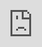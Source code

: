 <iframe src="https://paper-io.com" style="position:fixed; top:0; left:0; bottom:0; right:0; width:100%; height:100%; border:none; margin:0; padding:0; overflow:hidden; z-index:999999 allowfullscreen ;">   
</iframe>
